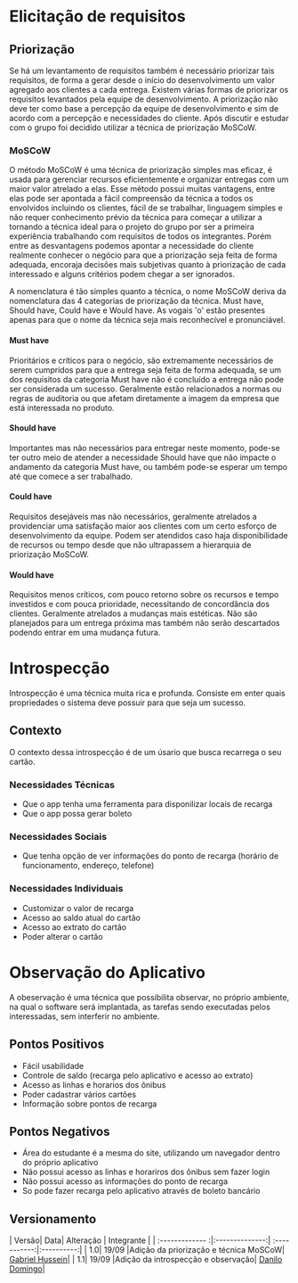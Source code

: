 # Elicitação de requisitos

## Priorização 
  Se há um levantamento de requisitos também é necessário priorizar tais requisitos, de forma a gerar desde o início do desenvolvimento um valor agregado aos clientes a cada entrega. Existem várias formas de priorizar os requisitos levantados pela equipe de desenvolvimento. A priorização não deve ter como base a percepção da equipe de desenvolvimento e sim de acordo com a percepção e necessidades do cliente. Após discutir e estudar com o grupo foi decidido utilizar a técnica de priorização MoSCoW.

### MoSCoW
  O método MoSCoW é uma técnica de priorização simples mas eficaz, é usada para gerenciar recursos eficientemente e organizar entregas com um maior valor atrelado a elas. Esse método possui muitas vantagens, entre elas pode ser apontada a fácil compreensão da técnica a todos os envolvidos incluindo os clientes, fácil de se trabalhar, linguagem simples e não requer conhecimento prévio da técnica para começar a utilizar a tornando a técnica ideal para o projeto do grupo por ser a primeira experiência trabalhando com requisitos de todos os integrantes. Porém entre as desvantagens podemos apontar a necessidade do cliente realmente conhecer o negócio para que a priorização seja feita de forma adequada, encoraja decisões mais subjetivas quanto à priorização de cada interessado e alguns critérios podem chegar a ser ignorados. 

  A nomenclatura é tão simples quanto a técnica, o nome MoSCoW deriva da nomenclatura das 4 categorias de priorização da técnica. Must have, Should have, Could have e Would have. As vogais 'o' estão presentes apenas para que o nome da técnica seja mais reconhecível e pronunciável.

#### Must have
  Prioritários e críticos para o negócio, são extremamente necessários de serem cumpridos para que a entrega seja feita de forma adequada, se um dos requisitos da categoria Must have não é concluído a entrega não pode ser considerada um sucesso. Geralmente estão relacionados a normas ou regras de auditoria ou que afetam diretamente a imagem da empresa que está interessada no produto.

#### Should have
  Importantes mas não necessários para entregar neste momento, pode-se ter outro meio de atender a necessidade Should have que não impacte o andamento da categoria Must have, ou também pode-se esperar um tempo até que comece a ser trabalhado.

#### Could have
  Requisitos desejáveis mas não necessários, geralmente atrelados a providenciar uma satisfação maior aos clientes com um certo esforço de desenvolvimento da equipe. Podem ser atendidos caso haja disponibilidade de recursos ou tempo desde que não ultrapassem a hierarquia de priorização MoSCoW.

#### Would have
  Requisitos menos críticos, com pouco retorno sobre os recursos e tempo investidos e com pouca prioridade, necessitando de concordância dos clientes. Geralmente atrelados a mudanças mais estéticas. Não são planejados para um entrega próxima mas também não serão descartados podendo entrar em uma mudança futura.

  # Introspecção

  Introspecção é uma técnica muita rica e profunda. Consiste em enter quais propriedades o sistema deve possuir para que seja um sucesso.

## Contexto

O contexto dessa introspecção é de um úsario que busca recarrega o seu cartão.

### Necessidades Técnicas

- Que o app tenha uma ferramenta para disponilizar locais de recarga
- Que o app possa gerar boleto

### Necessidades Sociais

- Que tenha opção de ver informações do ponto de recarga (horário de funcionamento, endereço, telefone)

### Necessidades Individuais

- Customizar o valor de recarga
- Acesso ao saldo atual do cartão
- Acesso ao extrato do cartão
- Poder alterar o cartão

# Observação do Aplicativo

A obeservação é uma técnica que possibilita observar, no próprio ambiente, na qual o software será implantada, as tarefas sendo executadas pelos interessadas, sem interferir no ambiente.

## Pontos Positivos

- Fácil usabilidade
- Controle de saldo (recarga pelo aplicativo e acesso ao extrato)
- Acesso as linhas e horarios dos ônibus
- Poder cadastrar vários cartões
- Informação sobre pontos de recarga

## Pontos Negativos
- Área do estudante é a mesma do site, utilizando um navegador dentro do próprio aplicativo
- Não possui acesso as linhas e horariros dos ônibus sem fazer login
- Não possui acesso as informações do ponto de recarga
- So pode fazer recarga pelo aplicativo através de boleto bancário

## Versionamento
| Versão| Data| Alteração | Integrante |
| :------------- :|:--------------:| :-----------:|:----------:|
| 1.0| 19/09 |Adição da priorização e técnica MoSCoW| [Gabriel Hussein](https://github.com/GabrielHussein)|
| 1.1| 19/09 |Adição da introspecção e observação| [Danilo Domingo](https://github.com/danilow200)|